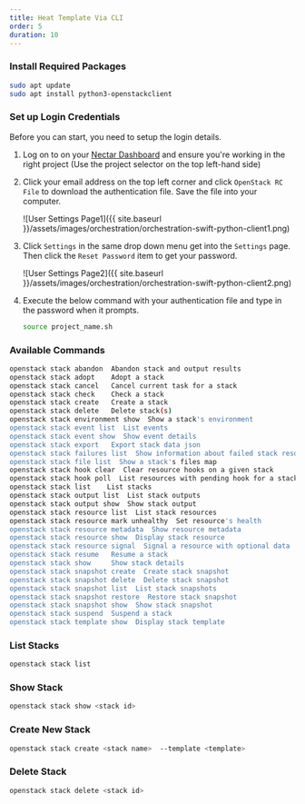 ```yaml
---
title: Heat Template Via CLI
order: 5
duration: 10
---
```


### Install Required Packages

```bash
sudo apt update
sudo apt install python3-openstackclient
```

### Set up Login Credentials

Before you can start, you need to setup the login details.

1. Log on to on your [Nectar Dashboard](https://dashboard.rc.nectar.org.au) and ensure you're working in the right project (Use the project selector on the top left-hand side)
2. Click your email address on the top left corner and click `OpenStack RC File` to download the authentication file. Save the file into your computer.

    ![User Settings Page1]({{ site.baseurl }}/assets/images/orchestration/orchestration-swift-python-client1.png)

3. Click `Settings` in the same drop down menu get into the `Settings` page. Then click the `Reset Password` item to get your password.

    ![User Settings Page2]({{ site.baseurl }}/assets/images/orchestration/orchestration-swift-python-client2.png)


4. Execute the below command with your authentication file and type in the password when it prompts.

    ```bash
    source project_name.sh
    ```
    
### Available Commands

```bash
openstack stack abandon  Abandon stack and output results
openstack stack adopt    Adopt a stack
openstack stack cancel   Cancel current task for a stack
openstack stack check    Check a stack
openstack stack create   Create a stack
openstack stack delete   Delete stack(s)
openstack stack environment show  Show a stack's environment
openstack stack event list  List events
openstack stack event show  Show event details
openstack stack export   Export stack data json
openstack stack failures list  Show information about failed stack resources
openstack stack file list  Show a stack's files map
openstack stack hook clear  Clear resource hooks on a given stack
openstack stack hook poll  List resources with pending hook for a stack
openstack stack list    List stacks
openstack stack output list  List stack outputs
openstack stack output show  Show stack output
openstack stack resource list  List stack resources
openstack stack resource mark unhealthy  Set resource's health
openstack stack resource metadata  Show resource metadata
openstack stack resource show  Display stack resource
openstack stack resource signal  Signal a resource with optional data
openstack stack resume   Resume a stack
openstack stack show     Show stack details
openstack stack snapshot create  Create stack snapshot
openstack stack snapshot delete  Delete stack snapshot
openstack stack snapshot list  List stack snapshots
openstack stack snapshot restore  Restore stack snapshot
openstack stack snapshot show  Show stack snapshot
openstack stack suspend  Suspend a stack
openstack stack template show  Display stack template
```
 
### List Stacks

```bash
openstack stack list
```

### Show Stack

```bash
openstack stack show <stack id>
```

### Create New Stack

```bash
openstack stack create <stack name>  --template <template>
```

### Delete Stack

```bash
openstack stack delete <stack id>
```
